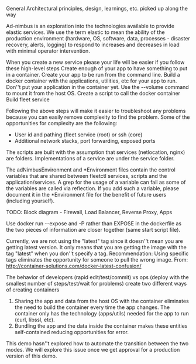 General Architectural principles, design, learnings, etc. picked up along the way

Ad-nimbus is an exploration into the technologies available to provide elastic services. We use the term elastic to mean the ability of the production environment (hardware, OS, software, data, processes - disaster recovery, alerts, logging) to respond to increases and decreases in load with minimal operator intervention.

When you create a new service please your life will be easier if you follow these high-level steps
Create enough of your app to have something to put in a container. 
Create your app to be run from the command line. 
Build a docker container with the applications, utilities, etc for your app to run. 
Don''t put your application in the container yet. Use the --volume command to mount it from the host OS.
Create a script to call the docker container
Build fleet service

Following the above steps will make it easier to troubleshoot any problems because you can easily remove complexity to find the problem. Some of the opportunities for complexity are the following:
- User id and pathing (fleet service (root) or ssh (core)
- Additional network stacks, port forwarding, exposed ports 
 
The scripts are built with the assumption that services (netlocation, nginx)  are folders. Implementations of a service are under the service folder. 

The adNimbusEnvironment and *Environment files contain the control variables that are shared between fleetctl services, scripts and the application/services. A grep for the usage of a variable can fail as some of the variables are called via reflection. If  you add such a variable, please document it in the *Environment file for the benefit of future users (including yourself).

TODO: Block diagram - Firewall, Load Balancer, Reverse Proxy, Apps

Use docker run --expose and -P rather than EXPOSE in the dockerfile as the two pieces of information are closer together (same start script file).

Currently, we are not using the "latest" tag since it doesn''t mean you are getting latest version. It only means that you are getting the image with the tag "latest" when you don''t specify a tag. Recommendation: Using specific tags eliminates the opportunity for someone to pull the wrong image. 
From: http://container-solutions.com/docker-latest-confusion/

The behavior of developers (rapid edit/test/commit) vs ops (deploy with the smallest number of steps/test/wait for problems) create two different ways of creating containers
1. Sharing the app and data from the host OS with the container eliminates the need to build the container every time the app changes. The container only has the technology (apps/utils) needed for the app to run (curl, libssl, etc).
2. Bundling the app and the data inside the container makes these entities self-contained reducing opportunities for error. 

This demo hasn''t explored how to automate the transition between the two modes. We will explore this issue once we get approval for a production version of this demo.

